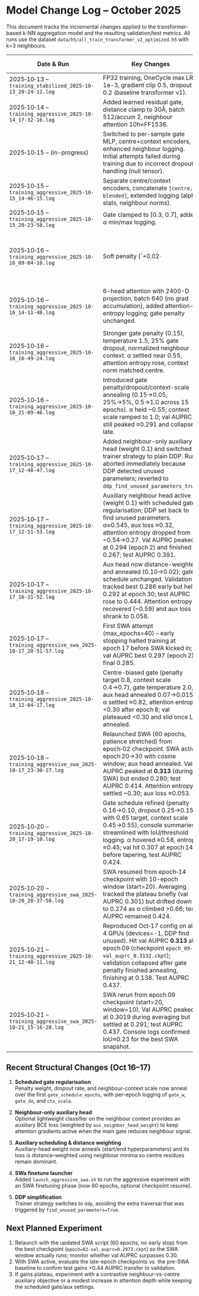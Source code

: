 # Model Change Log – October 2025

This document tracks the incremental changes applied to the transformer-based k-NN aggregation model and the resulting validation/test metrics. All runs use the dataset `data/h5/all_train_transformer_v2_optimized.h5` with k=3 neighbours.

| Date & Run | Key Changes | Files Touched | Val AUPRC | Test AUPRC / Notes |
|------------|-------------|---------------|-----------|--------------------|
| 2025‑10‑13 – `training_stabilized_2025-10-13_20-24-12.log` | FP32 training, OneCycle max LR 1e-3, gradient clip 0.5, dropout 0.2 (baseline transformer v1). | `configs/experiment/fusion_transformer_complete.yaml` | 0.243 | 0.347 |
| 2025‑10‑14 – `training_aggressive_2025-10-14_17-32-16.log` | Added learned residual gate, distance clamp to 30Å, batch 512/accum 2, neighbour attention 10h×FF1536. | `src/models/esm_tabular_module.py`, `configs/data/h5_transformer_aggregation.yaml`, `configs/experiment/fusion_transformer_aggressive.yaml` | **0.300** | **0.423** |
| 2025‑10‑15 – (in-progress) | Switched to per-sample gate MLP, centre+context encoders, enhanced neighbour logging. Initial attempts failed during training due to incorrect dropout handling (null tensor). | `src/models/esm_tabular_module.py` | – | Run aborted (`TypeError: zeros_like`), fixed in subsequent commit. |
| 2025‑10‑15 – `training_aggressive_2025-10-15_14-46-15.log` | Separate centre/context encoders, concatenate `[centre, blended]`, extended logging (alpha stats, neighbour norms). | `src/models/esm_tabular_module.py`, `configs/experiment/fusion_transformer_aggressive.yaml` | **0.308** | 0.417 (gate still high at ~0.98). |
| 2025‑10‑15 – `training_aggressive_2025-10-15_20-23-58.log` | Gate clamped to [0.3, 0.7], added α min/max logging. | `src/models/esm_tabular_module.py` | 0.188 | 0.409 (gate centred ~0.70; val AUPRC dropped, test similar). |
| 2025‑10‑16 – `training_aggressive_2025-10-16_09-04-10.log` | Soft penalty (`+0.02·|ᾱ-0.6|`), alpha logging. Penalty insufficient—α returned to ≈0.98. | `src/models/esm_tabular_module.py` | 0.269 | 0.417 |
| 2025‑10‑16 – `training_aggressive_2025-10-16_14-11-48.log` | 6-head attention with 2400-D projection, batch 640 (no grad accumulation), added attention-entropy logging; gate penalty unchanged. | `src/models/neighbor_attention_encoder.py`, `src/models/esm_tabular_module.py`, `configs/model/esm_tabular_transformer.yaml`, `configs/data/h5_transformer_aggregation.yaml`, `configs/experiment/fusion_transformer_aggressive.yaml`, `launch_aggressive_training.sh` | 0.301 | 0.407 (α ≈ 1.0 despite penalty; neighbour context norm >> centre). |
| 2025‑10‑16 – `training_aggressive_2025-10-16_16-49-24.log` | Stronger gate penalty (0.15), temperature 1.5, 25% gate dropout, normalized neighbour context. α settled near 0.55, attention entropy rose, context norm matched centre. | `src/models/esm_tabular_module.py`, `configs/model/esm_tabular_transformer.yaml`, `configs/experiment/fusion_transformer_aggressive.yaml`, `launch_aggressive_training.sh` | 0.298 | 0.428 (validation peaked early; late epochs drifted down when dropout remained high). |
| 2025‑10‑16 – `training_aggressive_2025-10-16_21-09-46.log` | Introduced gate penalty/dropout/context-scale annealing (0.15→0.05, 25%→5%, 0.5→1.0 across 15 epochs). α held ~0.55; context scale ramped to 1.0; val AUPRC still peaked ≈0.291 and collapsed late. | `src/models/esm_tabular_module.py`, `configs/model/esm_tabular_transformer.yaml`, `configs/experiment/fusion_transformer_aggressive.yaml`, `launch_aggressive_training.sh` | 0.291 | 0.433 (final val degraded once LR small, but test AUPRC remained 0.433). |
| 2025‑10‑17 – `training_aggressive_2025-10-17_12-48-47.log` | Added neighbour-only auxiliary head (weight 0.1) and switched trainer strategy to plain DDP. Run aborted immediately because DDP detected unused parameters; reverted to `ddp_find_unused_parameters_true`. | `src/models/esm_tabular_module.py`, `configs/model/esm_tabular_transformer.yaml`, `configs/experiment/fusion_transformer_aggressive.yaml`, `launch_aggressive_training.sh` | – | Run failed (DDP unused-parameter check). |
| 2025‑10‑17 – `training_aggressive_2025-10-17_12-51-53.log` | Auxiliary neighbour head active (weight 0.1) with scheduled gate regularisation; DDP set back to find unused parameters. α≈0.545, aux loss ≈0.32, attention entropy dropped from ~0.54→0.27. Val AUPRC peaked at 0.294 (epoch 2) and finished at 0.267; test AUPRC 0.391. | `src/models/esm_tabular_module.py`, `configs/experiment/fusion_transformer_aggressive.yaml`, `launch_aggressive_training.sh` | 0.294 | 0.391 (aux head improved stability but late validation still trends down). |
| 2025‑10‑17 – `training_aggressive_2025-10-17_16-31-52.log` | Aux head now distance-weighted and annealed (0.10→0.02); gate schedule unchanged. Validation tracked best 0.286 early but held 0.292 at epoch 30; test AUPRC rose to 0.444. Attention entropy recovered (~0.59) and aux loss shrank to 0.058. | `src/models/esm_tabular_module.py`, `configs/model/esm_tabular_transformer.yaml`, `configs/experiment/fusion_transformer_aggressive.yaml`, `launch_aggressive_training.sh` | 0.292 | 0.444 (late validation stabilised; still shy of the 0.30 target). |
| 2025‑10‑17 – `training_aggressive_swa_2025-10-17_20-51-57.log` | First SWA attempt (max_epochs=40) – early stopping halted training at epoch 17 before SWA kicked in; val AUPRC best 0.297 (epoch 2), final 0.285. | `launch_aggressive_swa.sh` | 0.297 | 0.285 (same as non-SWA baseline; SWA phase never started). |
| 2025‑10‑18 – `training_aggressive_2025-10-18_12-04-17.log` | Centre-biased gate (penalty target 0.8, context scale 0.4→0.7), gate temperature 2.0, aux head annealed 0.07→0.015. α settled ≈0.82, attention entropy <0.30 after epoch 8; val plateaued <0.30 and slid once LR annealed. | `configs/experiment/fusion_transformer_aggressive.yaml` | 0.293 | 0.398 (final val 0.267; precision ↑ but recall and entropy dipped late). |
| 2025‑10‑18 – `training_aggressive_swa_2025-10-17_23-30-27.log` | Relaunched SWA (60 epochs, patience stretched) from epoch‑02 checkpoint. SWA active epoch 20→30 with cosine window; aux head annealed. Val AUPRC peaked at **0.313** (during SWA) but ended 0.280; test AUPRC 0.414. Attention entropy settled ~0.30; aux loss ≈0.053. | `launch_aggressive_swa.sh`, `src/models/esm_tabular_module.py`, `configs/experiment/fusion_transformer_aggressive.yaml` | **0.313** | 0.414 (SWA delivered modest test gain yet val still below 0.30 target). |
| 2025‑10‑20 – `training_aggressive_2025-10-20_17-19-10.log` | Gate schedule refined (penalty 0.16→0.10, dropout 0.25→0.15 with 0.65 target, context scale 0.45→0.55), console summaries streamlined with IoU/threshold logging. α hovered ≈0.58, entropy ≈0.45; val hit 0.307 at epoch 14 before tapering, test AUPRC 0.424. | `configs/experiment/fusion_transformer_aggressive.yaml`, `launch_aggressive_training.sh`, `src/models/esm_tabular_module.py` | **0.307** | 0.424 (final val 0.280; checkpoint `epoch_14-val_auprc_0.3074.ckpt` kept for SWA). |
| 2025‑10‑20 – `training_aggressive_swa_2025-10-20_20-37-58.log` | SWA resumed from epoch‑14 checkpoint with 10-epoch window (start=20). Averaging tracked the plateau briefly (val AUPRC 0.301) but drifted down to 0.274 as α climbed >0.66; test AUPRC remained 0.424. | `launch_aggressive_swa.sh`, `src/models/esm_tabular_module.py` | 0.301 | 0.424 (averaged model underperforms snapshot; consider later SWA start & shorter window). |
| 2025‑10‑21 – `training_aggressive_2025-10-21_12-48-11.log` | Reproduced Oct‑17 config on all 4 GPUs (devices=-1, DDP find unused). Hit val AUPRC **0.313** at epoch 09 (checkpoint `epoch_09-val_auprc_0.3132.ckpt`); validation collapsed after gate penalty finished annealing, finishing at 0.138. Test AUPRC 0.437. | `configs/experiment/fusion_transformer_aggressive_oct17.yaml`, `launch_aggressive_training.sh` | **0.313** | 0.437 (best checkpoint recaptured; use for SWA reproduction). |
| 2025‑10‑21 – `training_aggressive_swa_2025-10-21_15-16-28.log` | SWA rerun from epoch 09 checkpoint (start=20, window=10). Val AUPRC peaked at 0.3019 during averaging but settled at 0.291; test AUPRC 0.437. Console logs confirmed IoU≈0.23 for the best SWA snapshot. | `launch_aggressive_swa.sh`, `configs/experiment/fusion_transformer_aggressive_oct17.yaml` | 0.302 | 0.437 (SWA still trails the 0.313 snapshot; need later start & shorter window). |

## Recent Structural Changes (Oct 16–17)

1. **Scheduled gate regularisation**  
   Penalty weight, dropout rate, and neighbour-context scale now anneal over the first `gate_schedule_epochs`, with per-epoch logging of `gate_w`, `gate_do`, and `ctx_scale`.

2. **Neighbour-only auxiliary head**  
   Optional lightweight classifier on the neighbour context provides an auxiliary BCE loss (weighted by `aux_neighbor_head_weight`) to keep attention gradients active when the main gate reduces neighbour signal.

3. **Auxiliary scheduling & distance weighting**  
   Auxiliary-head weight now anneals (start/end hyperparameters) and its loss is distance-weighted using neighbour minima so centre residues remain dominant.

4. **SWa finetune launcher**  
   Added `launch_aggressive_swa.sh` to run the aggressive experiment with an SWA finetuning phase (now 60 epochs, optional checkpoint resume).

5. **DDP simplification**  
   Trainer strategy switches to `ddp`, avoiding the extra traversal that was triggered by `find_unused_parameters=True`.

## Next Planned Experiment

1. Relaunch with the updated SWA script (60 epochs, no early stop) from the best checkpoint (`epoch=02-val_auprc=0.2973.ckpt`) so the SWA window actually runs; monitor whether val AUPRC surpasses 0.30.
2. With SWA active, evaluate the late-epoch checkpoints vs. the pre-SWA baseline to confirm test gains >0.44 AUPRC transfer to validation.
3. If gains plateau, experiment with a contrastive neighbour-vs-centre auxiliary objective or a modest increase in attention depth while keeping the scheduled gate/aux settings.
